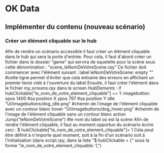 # OK Data

## Implémenter du contenu (nouveau scénario)
### Créer un élément cliquable sur le hub
Afin de rendre un scénario accessible il faut créer un élément cliquable dans le hub qui sera la porte d'entrée.
Pour cela, il faut d'abord créer un fichier dans le dossier "game" qui servira de squelette pour la scène sous cette dénomination : "scene_leNomDeVotreScene.rpy"
Ce fichier doit commencer avec l'élément suivant :
  label leNomDeVotreScene:
    empty "" #cette ligne permet d'éviter que cela entraine des erreurs en affichant un premier texte vide à l'ouverture du label
Ensuite, il faut créer l'élément dans le fichier *my_screens.rpy* dans le screen *HubElements* :
  if hubClickable["le_nom_de_votre_element_cliquable"] == 1:
    imagebutton:
      xpos 1400 #sa position X
      ypos 797 #sa position Y
      idle "UI/imagebuttons/dog_idle.png" #chemin de l'image de l'élément cliquable avec un contour blanc
      hover "UI/imagebuttons/dog_hover.png" #chemin de l'image de l'élément cliquable sans un contour blanc
      action Jump("leNomDeVotreScene") #le nom du label où est la scène
Afin de rendre l'élément cliquable, il faut au moment opportun du scénario écrire ceci :
  $ hubClickable["le_nom_de_votre_element_cliquable"]= 1
Cela peut être définit à n'importe quel moment, soit à la fin d'un scénario soit à l'initialisation (dans script.rpy, dans la liste "$ hubClickable = {" sous la forme "le_nom_de_votre_element_cliquable: 1,")


